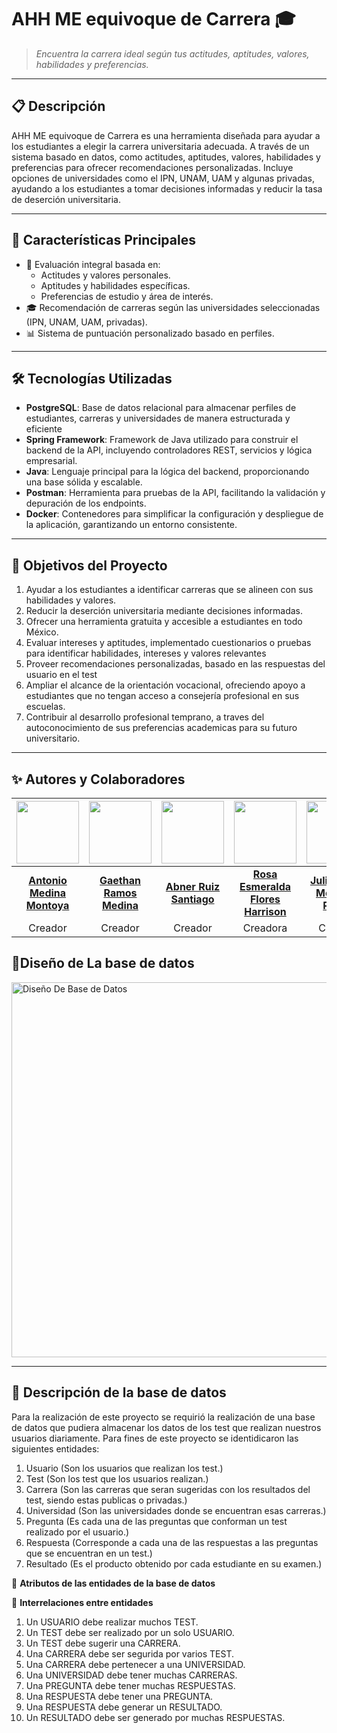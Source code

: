 # **AHH ME equivoque de Carrera** 🎓  
> _Encuentra la carrera ideal según tus actitudes, aptitudes, valores, habilidades y preferencias._

---

## 📋 **Descripción**  
AHH ME equivoque de Carrera es una herramienta diseñada para ayudar a los estudiantes a elegir la carrera universitaria adecuada. A través de un sistema basado en datos,  como actitudes, aptitudes, valores, habilidades y preferencias para ofrecer recomendaciones personalizadas. Incluye opciones de universidades como el IPN, UNAM, UAM y algunas privadas, ayudando a los estudiantes a tomar decisiones informadas y reducir la tasa de deserción universitaria.

---

## 🚀 **Características Principales**  
- 🧠 Evaluación integral basada en:
  - Actitudes y valores personales.
  - Aptitudes y habilidades específicas.
  - Preferencias de estudio y área de interés.
- 🎓 Recomendación de carreras según las universidades seleccionadas (IPN, UNAM, UAM, privadas).
- 📊 Sistema de puntuación personalizado basado en perfiles.

---

## 🛠️ **Tecnologías Utilizadas**  
- **PostgreSQL**: Base de datos relacional para almacenar perfiles de estudiantes, carreras y universidades de manera estructurada y eficiente  
- **Spring Framework**: Framework de Java utilizado para construir el backend de la API, incluyendo controladores REST, servicios y lógica empresarial.
- **Java**: Lenguaje principal para la lógica del backend, proporcionando una base sólida y escalable.
- **Postman**: Herramienta para pruebas de la API, facilitando la validación y depuración de los endpoints. 
- **Docker**: Contenedores para simplificar la configuración y despliegue de la aplicación, garantizando un entorno consistente.

---


## 🎯 **Objetivos del Proyecto**  
1. Ayudar a los estudiantes a identificar carreras que se alineen con sus habilidades y valores.  
2. Reducir la deserción universitaria mediante decisiones informadas.  
3. Ofrecer una herramienta gratuita y accesible a estudiantes en todo México.
4. Evaluar intereses y aptitudes, implementado cuestionarios o pruebas para identificar habilidades, intereses y valores relevantes
5. Proveer recomendaciones personalizadas, basado en las respuestas del usuario en el test
6. Ampliar el alcance de la orientación vocacional, ofreciendo apoyo a estudiantes que no tengan acceso a consejería profesional en sus escuelas.
7. Contribuir al desarrollo profesional temprano, a traves del autoconocimiento de sus preferencias academicas para su futuro universitario.

---
## ✨ **Autores y Colaboradores**  

| <img src="https://github.com/Tony0619-29.png" width="100" /> | <img src="https://github.com/gramos-GH.png" width="100" /> | <img src="https://github.com/AbnerR72.png" width="100" /> | <img src="https://github.com/EsmeraraldaFlores.png" width="100" /> | <img src="https://github.com/Yulsuwu.png" width="100" /> |<img src="https://github.com/Andu890.png" width="100" />|
|:---:|:---:|:---:|:---:|:---:|:---:|
| **[Antonio Medina Montoya](https://github.com/Tony0619-29)** | **[Gaethan Ramos Medina](https://github.com/gramos-GH)** | **[Abner Ruiz Santiago](https://github.com/AbnerR72)** | **[Rosa Esmeralda Flores Harrison](https://github.com/EsmeraraldaFlores)** | **[Julio Cesar Medrano Reyes](https://github.com/Yulsuwu)** |**[Andres Daniel García Brizuela](https://github.com/Andu890)**|
| Creador | Creador | Creador | Creadora | Creador |Creador|

## 💾**Diseño de La base de datos** 
<img src="AHHHMeEquivoqueDeCarrera_Diseño.jpg" alt="Diseño De Base de Datos" width="600">

---
## 📄 **Descripción de la base de datos**
Para la realización de este proyecto se requirió la realización de una base de datos que pudiera almacenar los datos de los test que realizan nuestros usuarios diariamente. Para fines de este proyecto se identidicaron las siguientes entidades:

1. Usuario     (Son los usuarios que realizan los test.)
2. Test        (Son los test que los usuarios realizan.)
3. Carrera     (Son las carreras que seran sugeridas con los resultados del test, siendo estas publicas o privadas.)
4. Universidad (Son las universidades donde se encuentran esas carreras.)
5. Pregunta (Es cada una de las preguntas que conforman un test realizado por el usuario.)
6. Respuesta (Corresponde a cada una de las respuestas a las preguntas que se encuentran en un test.)
7. Resultado (Es el producto obtenido por cada estudiante en su examen.)

📄 **Atributos de las entidades de la base de datos**


📄 **Interrelaciones entre entidades**
1. Un USUARIO debe realizar muchos TEST.
2. Un TEST debe ser realizado por un solo USUARIO.
3. Un TEST debe sugerir una CARRERA.
4. Una CARRERA debe ser segurida por varios TEST.
5. Una CARRERA debe pertenecer a una UNIVERSIDAD.
6. Una UNIVERSIDAD debe tener muchas CARRERAS.
7. Una PREGUNTA debe tener muchas RESPUESTAS.
8. Una RESPUESTA debe tener una PREGUNTA.
9. Una RESPUESTA debe generar un RESULTADO.
10. Un RESULTADO debe ser generado por muchas RESPUESTAS.
